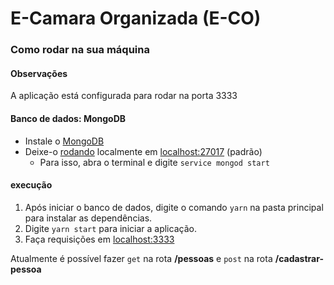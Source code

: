 # E-Camara Organizada (E-CO)

### Como rodar na sua máquina
#### Observações
A aplicação está configurada para rodar na porta 3333

#### Banco de dados: MongoDB

- Instale o [MongoDB](https://docs.mongodb.com/manual/installation/#tutorial-installation)
- Deixe-o [rodando](https://docs.mongodb.com/manual/tutorial/manage-mongodb-processes/#start-mongod-processes) localmente em [localhost:27017](http://www.localhost:27017/) (padrão)
    - Para isso, abra o terminal e digite `service mongod start` 

#### execução
1. Após iniciar o banco de dados, digite o comando `yarn` na pasta principal para instalar as dependências.
2. Digite `yarn start` para iniciar a aplicação.
3. Faça requisições em [localhost:3333](http://www.localhost:3333/)

Atualmente é possível fazer `get` na rota **/pessoas** e `post` na rota **/cadastrar-pessoa**
